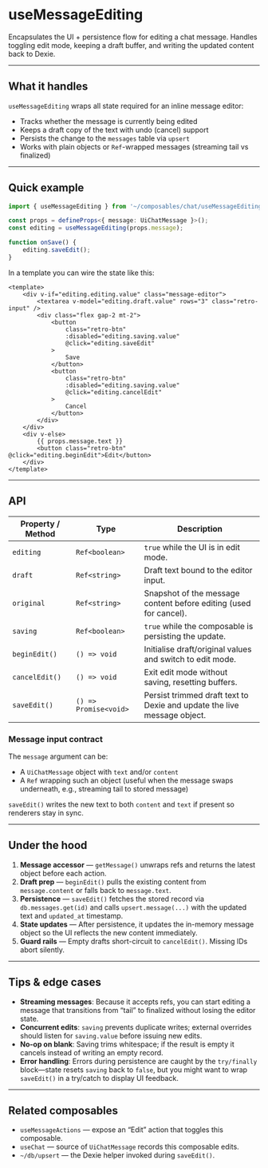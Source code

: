 # useMessageEditing

Encapsulates the UI + persistence flow for editing a chat message. Handles toggling edit mode, keeping a draft buffer, and writing the updated content back to Dexie.

---

## What it handles

`useMessageEditing` wraps all state required for an inline message editor:

-   Tracks whether the message is currently being edited
-   Keeps a draft copy of the text with undo (cancel) support
-   Persists the change to the `messages` table via `upsert`
-   Works with plain objects or `Ref`-wrapped messages (streaming tail vs finalized)

---

## Quick example

```ts
import { useMessageEditing } from '~/composables/chat/useMessageEditing';

const props = defineProps<{ message: UiChatMessage }>();
const editing = useMessageEditing(props.message);

function onSave() {
    editing.saveEdit();
}
```

In a template you can wire the state like this:

```vue
<template>
    <div v-if="editing.editing.value" class="message-editor">
        <textarea v-model="editing.draft.value" rows="3" class="retro-input" />
        <div class="flex gap-2 mt-2">
            <button
                class="retro-btn"
                :disabled="editing.saving.value"
                @click="editing.saveEdit"
            >
                Save
            </button>
            <button
                class="retro-btn"
                :disabled="editing.saving.value"
                @click="editing.cancelEdit"
            >
                Cancel
            </button>
        </div>
    </div>
    <div v-else>
        {{ props.message.text }}
        <button class="retro-btn" @click="editing.beginEdit">Edit</button>
    </div>
</template>
```

---

## API

| Property / Method | Type                  | Description                                                             |
| ----------------- | --------------------- | ----------------------------------------------------------------------- |
| `editing`         | `Ref<boolean>`        | `true` while the UI is in edit mode.                                    |
| `draft`           | `Ref<string>`         | Draft text bound to the editor input.                                   |
| `original`        | `Ref<string>`         | Snapshot of the message content before editing (used for cancel).       |
| `saving`          | `Ref<boolean>`        | `true` while the composable is persisting the update.                   |
| `beginEdit()`     | `() => void`          | Initialise draft/original values and switch to edit mode.               |
| `cancelEdit()`    | `() => void`          | Exit edit mode without saving, resetting buffers.                       |
| `saveEdit()`      | `() => Promise<void>` | Persist trimmed draft text to Dexie and update the live message object. |

### Message input contract

The `message` argument can be:

-   A `UiChatMessage` object with `text` and/or `content`
-   A `Ref` wrapping such an object (useful when the message swaps underneath, e.g., streaming tail to stored message)

`saveEdit()` writes the new text to both `content` and `text` if present so renderers stay in sync.

---

## Under the hood

1. **Message accessor** — `getMessage()` unwraps refs and returns the latest object before each action.
2. **Draft prep** — `beginEdit()` pulls the existing content from `message.content` or falls back to `message.text`.
3. **Persistence** — `saveEdit()` fetches the stored record via `db.messages.get(id)` and calls `upsert.message(...)` with the updated text and `updated_at` timestamp.
4. **State updates** — After persistence, it updates the in-memory message object so the UI reflects the new content immediately.
5. **Guard rails** — Empty drafts short-circuit to `cancelEdit()`. Missing IDs abort silently.

---

## Tips & edge cases

-   **Streaming messages**: Because it accepts refs, you can start editing a message that transitions from “tail” to finalized without losing the editor state.
-   **Concurrent edits**: `saving` prevents duplicate writes; external overrides should listen for `saving.value` before issuing new edits.
-   **No-op on blank**: Saving trims whitespace; if the result is empty it cancels instead of writing an empty record.
-   **Error handling**: Errors during persistence are caught by the `try/finally` block—state resets `saving` back to `false`, but you might want to wrap `saveEdit()` in a try/catch to display UI feedback.

---

## Related composables

-   `useMessageActions` — expose an “Edit” action that toggles this composable.
-   `useChat` — source of `UiChatMessage` records this composable edits.
-   `~/db/upsert` — the Dexie helper invoked during `saveEdit()`.
